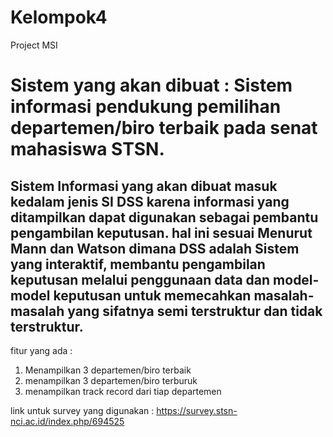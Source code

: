 # Kelompok4
Project MSI
# Sistem yang akan dibuat : Sistem informasi pendukung pemilihan departemen/biro terbaik pada senat mahasiswa STSN.
## Sistem Informasi yang akan dibuat masuk kedalam jenis SI DSS karena informasi yang ditampilkan dapat digunakan sebagai pembantu pengambilan keputusan. hal ini sesuai Menurut Mann dan Watson dimana DSS adalah Sistem yang interaktif, membantu pengambilan keputusan melalui penggunaan data dan model-model keputusan untuk memecahkan masalah-masalah yang sifatnya semi terstruktur dan tidak terstruktur.

fitur yang ada :
1. Menampilkan 3 departemen/biro terbaik
2. menampilkan 3 departemen/biro terburuk
3. menampilkan track record dari tiap departemen

link untuk survey yang digunakan : https://survey.stsn-nci.ac.id/index.php/694525
